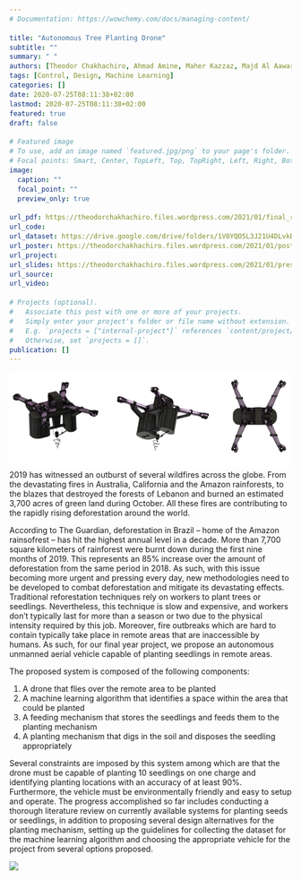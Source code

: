 ```yaml
---
# Documentation: https://wowchemy.com/docs/managing-content/

title: "Autonomous Tree Planting Drone"
subtitle: ""
summary: " "
authors: [Theodor Chakhachiro, Ahmad Amine, Maher Kazzaz, Majd Al Aawar]
tags: [Control, Design, Machine Learning]
categories: []
date: 2020-07-25T08:11:38+02:00
lastmod: 2020-07-25T08:11:38+02:00
featured: true
draft: false

# Featured image
# To use, add an image named `featured.jpg/png` to your page's folder.
# Focal points: Smart, Center, TopLeft, Top, TopRight, Left, Right, BottomLeft, Bottom, BottomRight.
image:
  caption: ""
  focal_point: ""
  preview_only: true

url_pdf: https://theodorchakhachiro.files.wordpress.com/2021/01/final_report-1.pdf
url_code:
url_dataset: https://drive.google.com/drive/folders/1V0YQO5L3J21U4DLvkBEnpm64r-7Rq2rQ?usp=sharing
url_poster: https://theodorchakhachiro.files.wordpress.com/2021/01/poster-group18.pdf
url_project: 
url_slides: https://theodorchakhachiro.files.wordpress.com/2021/01/presentation-group18.pdf
url_source:
url_video: 

# Projects (optional).
#   Associate this post with one or more of your projects.
#   Simply enter your project's folder or file name without extension.
#   E.g. `projects = ["internal-project"]` references `content/project/deep-learning/index.md`.
#   Otherwise, set `projects = []`.
publication: []
---
```

![](drone.png)
2019 has witnessed an outburst of several wildfires across the globe. From the devastating fires in Australia, California and the Amazon rainforests, to the blazes that destroyed the forests of Lebanon and burned an estimated 3,700 acres of green land during October. All these fires are contributing to the rapidly rising deforestation around the world.

According to The Guardian, deforestation in Brazil – home of the Amazon rainsofrest – has hit the highest annual level in a decade. More than 7,700 square kilometers of rainforest were burnt down during the first nine months of 2019. This represents an 85% increase over the amount of deforestation from the same period in 2018. As such, with this issue becoming more urgent and pressing every day, new methodologies need to be developed to combat deforestation and mitigate its devastating effects.
Traditional reforestation techniques rely on workers to plant trees or seedlings. Nevertheless, this technique is slow and expensive, and workers don’t typically last for more than a season or two due to the physical intensity required by this job. Moreover, fire outbreaks which are hard to contain typically take place in remote areas that are inaccessible by humans. As such, for our final year project, we propose an autonomous unmanned aerial vehicle capable of planting seedlings in remote areas.

The proposed system is composed of the following components:
1) A drone that flies over the remote area to be planted
2) A machine learning algorithm that identifies a space within the area that could be planted
3) A feeding mechanism that stores the seedlings and feeds them to the planting mechanism
4) A planting mechanism that digs in the soil and disposes the seedling appropriately

Several constraints are imposed by this system among which are that the drone must be capable of planting 10 seedlings on one charge and identifying planting locations with an accuracy of at least 90\%. Furthermore, the vehicle must be environmentally friendly and easy to setup and operate.
The progress accomplished so far includes conducting a thorough literature review on currently available systems for planting seeds or seedlings, in addition to proposing several design alternatives for the planting mechanism, setting up the guidelines for collecting the dataset for the machine learning algorithm and choosing the appropriate vehicle for the project from several options proposed.

![](GAN.gif)